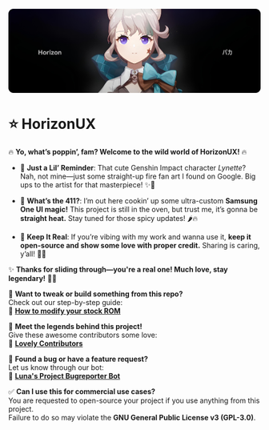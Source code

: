 ![HorizonUX Banner](https://github.com/forsaken-heart24/i_dont_want_to_be_an_weirdo/blob/main/banner_images/HorizonUX.png?raw=true)

# ⭐ HorizonUX

🔥 **Yo, what’s poppin’, fam? Welcome to the wild world of HorizonUX!** 🔥  

- 🎨 **Just a Lil’ Reminder**: That cute Genshin Impact character *Lynette*? Nah, not mine—just some straight-up fire fan art I found on Google. Big ups to the artist for that masterpiece! ✨🙌  

- 🚀 **What’s the 411?**: I’m out here cookin’ up some ultra-custom **Samsung One UI magic!** This project is still in the oven, but trust me, it’s gonna be **straight heat.** Stay tuned for those spicy updates! 🌶️🔥  

- 💯 **Keep It Real**: If you’re vibing with my work and wanna use it, **keep it open-source and show some love with proper credit.** Sharing is caring, y’all! 🤝✨  

✨ **Thanks for sliding through—you're a real one! Much love, stay legendary!** 💖🙌  

🚀 **Want to tweak or build something from this repo?**  
Check out our step-by-step guide:  
🔗 [**How to modify your stock ROM**](https://github.com/forsaken-heart24/HorizonXOneUI-HorizonUX/blob/main/HOWTOGUIDE.md)  

💖 **Meet the legends behind this project!**  
Give these awesome contributors some love:  
🔗 [**Lovely Contributors**](https://github.com/forsaken-heart24/HorizonXOneUI-HorizonUX/blob/main/CONTRIBUTORS.md)  

🐞 **Found a bug or have a feature request?**  
Let us know through our bot:  
📢 [**Luna's Project Bugreporter Bot**](https://t.me/luna_project_bugreporter_bot)

✅ **Can I use this for commercial use cases?**  
You are requested to open-source your project if you use anything from this project.  
Failure to do so may violate the **GNU General Public License v3 (GPL-3.0)**.